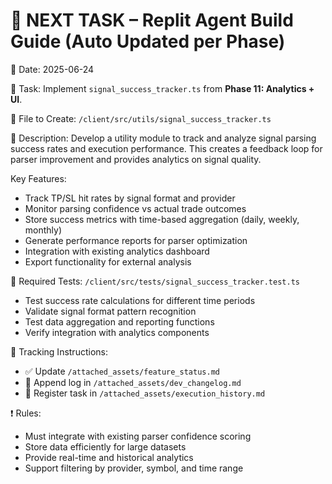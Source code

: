 # 📌 NEXT TASK – Replit Agent Build Guide (Auto Updated per Phase)

📅 Date: 2025-06-24

🧠 Task:
Implement `signal_success_tracker.ts` from **Phase 11: Analytics + UI**.

🔧 File to Create:
`/client/src/utils/signal_success_tracker.ts`

🧩 Description:
Develop a utility module to track and analyze signal parsing success rates and execution performance. This creates a feedback loop for parser improvement and provides analytics on signal quality.

Key Features:

* Track TP/SL hit rates by signal format and provider
* Monitor parsing confidence vs actual trade outcomes
* Store success metrics with time-based aggregation (daily, weekly, monthly)
* Generate performance reports for parser optimization
* Integration with existing analytics dashboard
* Export functionality for external analysis

🧪 Required Tests:
`/client/src/tests/signal_success_tracker.test.ts`

* Test success rate calculations for different time periods
* Validate signal format pattern recognition
* Test data aggregation and reporting functions
* Verify integration with analytics components

📂 Tracking Instructions:

* ✅ Update `/attached_assets/feature_status.md`
* 📘 Append log in `/attached_assets/dev_changelog.md`
* 🧾 Register task in `/attached_assets/execution_history.md`

❗ Rules:

* Must integrate with existing parser confidence scoring
* Store data efficiently for large datasets
* Provide real-time and historical analytics
* Support filtering by provider, symbol, and time range
